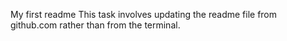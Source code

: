 My first readme
This task involves updating the readme file from github.com rather than from the terminal.
